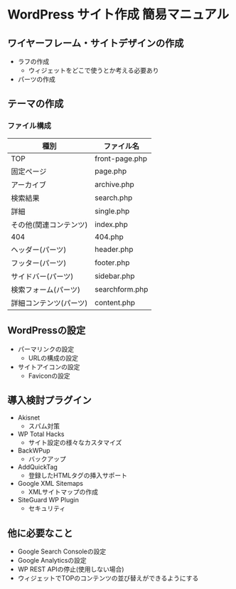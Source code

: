 # WordPress サイト作成 簡易マニュアル

## ワイヤーフレーム・サイトデザインの作成 
* ラフの作成
  * ウィジェットをどこで使うとか考える必要あり
* パーツの作成

## テーマの作成
### ファイル構成
| 種別 | ファイル名 |
| --- | --- |
| TOP | front-page.php |
| 固定ページ | page.php |
| アーカイブ | archive.php |
| 検索結果 | search.php |
| 詳細 | single.php |
| その他(関連コンテンツ) | index.php |
| 404 | 404.php |
| ヘッダー(パーツ) | header.php |
| フッター(パーツ) | footer.php |
| サイドバー(パーツ) | sidebar.php |
| 検索フォーム(パーツ) | searchform.php |
| 詳細コンテンツ(パーツ) | content.php |

## WordPressの設定
* パーマリンクの設定
  * URLの構成の設定
* サイトアイコンの設定
  * Faviconの設定

## 導入検討プラグイン
* Akisnet
  * スパム対策
* WP Total Hacks
  * サイト設定の様々なカスタマイズ
* BackWPup
  * バックアップ
* AddQuickTag
  * 登録したHTMLタグの挿入サポート
* Google XML Sitemaps
  * XMLサイトマップの作成
* SiteGuard WP Plugin
  * セキュリティ

## 他に必要なこと
* Google Search Consoleの設定
* Google Analyticsの設定
* WP REST APIの停止(使用しない場合)
* ウィジェットでTOPのコンテンツの並び替えができるようにする